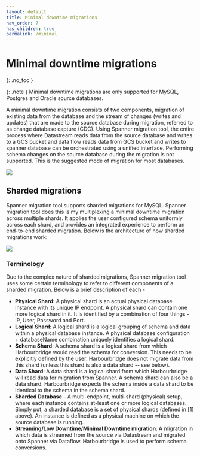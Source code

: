 ```yaml
---
layout: default
title: Minimal downtime migrations
nav_order: 7
has_children: true
permalink: /minimal
---
```


# Minimal downtime migrations
{: .no_toc }

{: .note }
Minimal downtime migrations are only supported for MySQL, Postgres and Oracle source databases.

A minimal downtime migration consists of two components, migration of existing data from the database and the stream of changes (writes and updates) that are made to the source database during migration, referred to as change database capture (CDC). Using Spanner migration tool, the entire process where Datastream reads data from the source database and writes to a GCS bucket and data flow reads data from GCS bucket and writes to spanner database can be orchestrated using a unified interface. Performing schema changes on the source database during the migration is not supported. This is the suggested mode of migration for most databases.

![](https://services.google.com/fh/files/helpcenter/asset-ripjb7eowf.png)

## Sharded migrations

Spanner migration tool supports sharded migrations for MySQL. Spanner migration tool does this is my multiplexing a minimal downtime migration across multiple shards. It applies the user configured schema uniformly across each shard, and provides an integrated experience to perform an end-to-end sharded migration. Below is the architecture of how sharded migrations work:

![](https://services.google.com/fh/files/misc/sharded_arch.png)

### Terminology

Due to the complex nature of sharded migrations, Spanner migration tool uses some certain terminology to refer to different components of a sharded migration. Below is a brief description of each -

* **Physical Shard**: A physical shard is an actual physical database instance with its unique IP endpoint. A physical shard can contain one more logical shard in it. It is identified by a combination of four things - IP, User, Password and Port.
* **Logical Shard**: A logical shard is a logical grouping of schema and data within a physical database instance. A physical database configuration + databaseName combination uniquely identifies a logical shard.
* **Schema Shard**: A schema shard is a logical shard from which Harbourbridge would read the schema for conversion. This needs to be explicitly defined by the user. Harbourbridge does not migrate data from this shard (unless this shard is also a data shard -- see below).
* **Data Shard**: A data shard is a logical shard from which Harbourbridge will read data for migration from Spanner. A schema shard can also be a data shard. Harbourbridge expects the schema inside a data shard to be identical to the schema in the schema shard.
* **Sharded Database** - A multi-endpoint, multi-shard (physical) setup, where each instance contains at-least one or more logical databases. Simply put, a sharded database is a set of physical shards (defined in [1] above). An instance is defined as a physical machine on which the source database is running.
* **Streaming/Low Downtime/Minimal Downtime migration**: A migration in which data is streamed from the source via Datastream and migrated onto Spanner via Dataflow. Harbourbridge is used to perform schema conversions.
